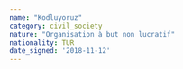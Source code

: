 ```yaml
---
name: "Kodluyoruz"
category: civil_society
nature: "Organisation à but non lucratif"
nationality: TUR
date_signed: '2018-11-12'
---
```

    